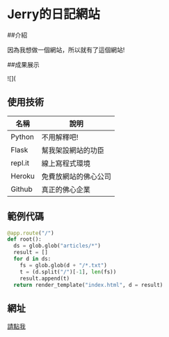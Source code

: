 # Jerry的日記網站

##介紹

因為我想做一個網站，所以就有了這個網站!

##成果展示

![](

## 使用技術

名稱    |    說明
-------|-----------
Python | 不用解釋吧!
Flask  | 幫我架設網站的功臣
repl.it | 線上寫程式環境
Heroku | 免費放網站的佛心公司
Github | 真正的佛心企業

## 範例代碼

```python
@app.route("/")
def root():
  ds = glob.glob("articles/*")
  result = []
  for d in ds:
    fs = glob.glob(d + "/*.txt")
    t = (d.split("/")[-1], len(fs))
    result.append(t)
  return render_template("index.html", d = result)
```

## 網址

[請點我](https://jerry113432.herokuapp.com/)
